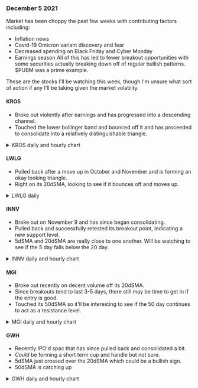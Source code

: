 ### December 5 2021
Market has been choppy the past few weeks with contributing factors including:
- Inflation news
- Covid-19 Omicron variant discovery and fear
- Decreased spending on Black Friday and Cyber Monday
- Earnings season
All of this has led to fewer breakout opportunities with some securities actually breaking down off of regular bullish patterns. $PUBM was a prime example. 

These are the stocks I'll be watching this week, though I'm unsure what sort of action if any I'll be taking given the market volatility. 

#### KROS
- Broke out violently after earnings and has progressed into a descending channel. 
- Touched the lower bollinger band and bounced off it and has proceeded to consolidate into a relatively distinguishable triangle.
<details><summary>KROS daily and hourly chart</summary>
  
  ![KROS-patterns](https://user-images.githubusercontent.com/15097156/144769963-ff56663b-7455-4de8-a9cc-959b1659280b.png)
</details>

#### LWLG
- Pulled back after a move up in October and November and is forming an okay looking triangle. 
- Right on its 20dSMA, looking to see if it bounces off and moves up. 
<details><summary>LWLG daily</summary>
  
  ![lwlg-patterns](https://user-images.githubusercontent.com/15097156/144770079-3c30a77e-07aa-450e-a60e-1657f8400dfd.png)
</details>

#### INNV
- Broke out on November 9 and has since began consolidating. 
- Pulled back and successfully retested its breakout point, indicating a new support level.
- 5dSMA and 20dSMA are really close to one another. Will be watching to see if the 5 day falls below the 20 day. 
<details><summary>INNV daily and hourly chart</summary>
  
  ![innv-patterns](https://user-images.githubusercontent.com/15097156/144770239-3d27f821-ec1b-4da4-99e9-3e3a59bb6cce.png)
</details> 

#### MGI
- Broke out recently on decent volume off its 20dSMA. 
- Since breakouts tend to last 3-5 days, there still may be time to get in if the entry is good.
- Touched its 50dSMA so it'll be interesting to see if the 50 day continues to act as a resistance level.
<details><summary>MGI daily and hourly chart</summary>
  
  ![mgi-patterns](https://user-images.githubusercontent.com/15097156/144770402-0b4edb79-2d80-472c-882d-cf1021f292e1.png)
</details>

#### GWH
- Recently IPO'd spac that has since pulled back and consolidated a bit. 
- _Could_ be forming a short term cup and handle but not sure.
- 5dSMA just crossed over the 20dSMA which could be a bullish sign. 
- 50dSMA is catching up
<details><summary>GWH daily and hourly chart</summary>
  
  ![gwh-pattern](https://user-images.githubusercontent.com/15097156/144770573-1034ec02-437e-460f-af9e-e963371e2771.png)
</details>
